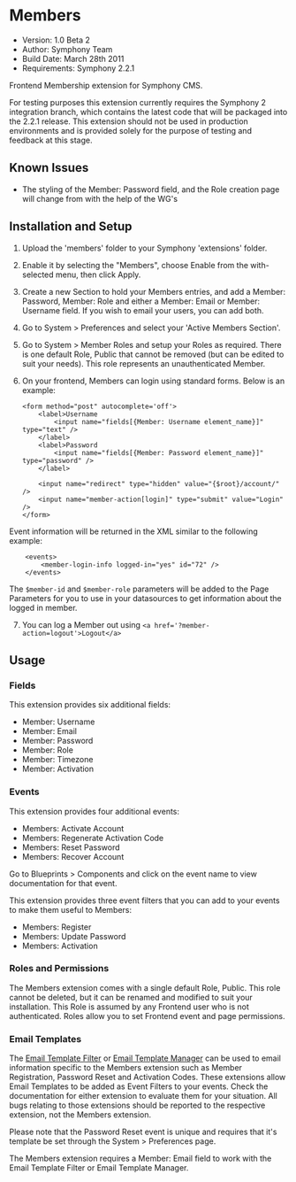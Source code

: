 # Members

- Version: 1.0 Beta 2
- Author: Symphony Team
- Build Date: March 28th 2011
- Requirements: Symphony 2.2.1

Frontend Membership extension for Symphony CMS.

For testing purposes this extension currently requires the Symphony 2 integration branch, which contains
the latest code that will be packaged into the 2.2.1 release. This extension should not be used in production
environments and is provided solely for the purpose of testing and feedback at this stage.

## Known Issues

- The styling of the Member: Password field, and the Role creation page will change from with the help of the WG's

## Installation and Setup

1.	Upload the 'members' folder to your Symphony 'extensions' folder.

2.	Enable it by selecting the "Members", choose Enable from the with-selected menu, then click Apply.

3.	Create a new Section to hold your Members entries, and add a Member: Password, Member: Role
and either a Member: Email or Member: Username field. If you wish to email your users, you can add both.

4.	Go to System > Preferences and select your 'Active Members Section'.

5.	Go to System > Member Roles and setup your Roles as required. There is one default Role, Public that cannot be
removed (but can be edited to suit your needs). This role represents an unauthenticated Member.

6.	On your frontend, Members can login using standard forms. Below is an example:

		<form method="post" autocomplete='off'>
			<label>Username
				<input name="fields[{Member: Username element_name}]" type="text" />
			</label>
			<label>Password
				<input name="fields[{Member: Password element_name}]" type="password" />
			</label>

			<input name="redirect" type="hidden" value="{$root}/account/" />
			<input name="member-action[login]" type="submit" value="Login" />
		</form>

Event information will be returned in the XML similar to the following example:

		<events>
			<member-login-info logged-in="yes" id="72" />
		</events>

The `$member-id` and `$member-role` parameters will be added to the Page 
Parameters for you to use in your datasources to get information about the 
logged in member.

7.	You can log a Member out using `<a href='?member-action=logout'>Logout</a>`

## Usage

### Fields

This extension provides six additional fields:

- Member: Username
- Member: Email
- Member: Password
- Member: Role
- Member: Timezone
- Member: Activation

### Events

This extension provides four additional events:

- Members: Activate Account
- Members: Regenerate Activation Code
- Members: Reset Password
- Members: Recover Account

Go to Blueprints > Components and click on the event name to view 
documentation for that event.

This extension provides three event filters that you can add to your events to
 make them useful to Members:

- Members: Register
- Members: Update Password
- Members: Activation

### Roles and Permissions

The Members extension comes with a single default Role, Public. This role 
cannot be deleted, but it can be renamed and modified to suit your 
installation. This Role is assumed by any Frontend user who is not 
authenticated. Roles allow you to set Frontend event and page permissions.

### Email Templates

The [Email Template Filter](http://symphony-cms.com/download/extensions/view/20743/)
or [Email Template Manager](http://symphony-cms.com/download/extensions/view/64322/)
can be used to email information specific to the Members extension such as Member
Registration, Password Reset and Activation Codes. These extensions allow Email 
Templates to be added as Event Filters to your events. Check the documentation 
for either extension to evaluate them for your situation. All bugs relating to
those extensions should be reported to the respective extension, not the 
Members extension.

Please note that the Password Reset event is unique and requires that it's 
template be set through the System > Preferences page.

The Members extension requires a Member: Email field to work with the Email 
Template Filter or Email Template Manager.